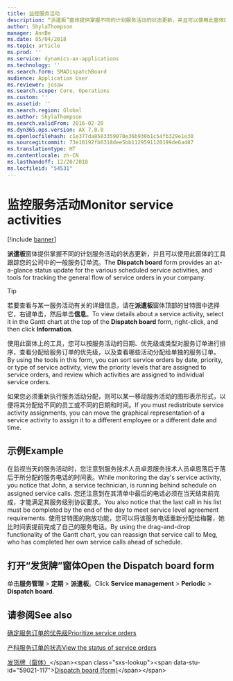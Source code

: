 ```yaml
---
title: 监控服务活动
description: “派遣板”窗体提供掌握不同的计划服务活动的状态更新，并且可以使用此窗体的工具跟踪您的公司中的一般服务订单流。
author: ShylaThompson
manager: AnnBe
ms.date: 05/04/2018
ms.topic: article
ms.prod: ''
ms.service: dynamics-ax-applications
ms.technology: ''
ms.search.form: SMADispatchBoard
audience: Application User
ms.reviewer: josaw
ms.search.scope: Core, Operations
ms.custom: ''
ms.assetid: ''
ms.search.region: Global
ms.author: ShylaThompson
ms.search.validFrom: 2016-02-28
ms.dyn365.ops.version: AX 7.0.0
ms.openlocfilehash: c1e377da8583359070e36b930b1c54fb329e1e30
ms.sourcegitcommit: 73e10192fb6318dee5bb1129591120199de6a487
ms.translationtype: HT
ms.contentlocale: zh-CN
ms.lasthandoff: 12/20/2018
ms.locfileid: "54531"
---
```

# <a name="monitor-service-activities"></a><span data-ttu-id="59021-103">监控服务活动</span><span class="sxs-lookup"><span data-stu-id="59021-103">Monitor service activities</span></span> 

[!include [banner](../includes/banner.md)]


<span data-ttu-id="59021-104">**派遣板**窗体提供掌握不同的计划服务活动的状态更新，并且可以使用此窗体的工具跟踪您的公司中的一般服务订单流。</span><span class="sxs-lookup"><span data-stu-id="59021-104">The **Dispatch board** form provides an at-a-glance status update for the various scheduled service activities, and tools for tracking the general flow of service orders in your company.</span></span>


> [!TIP]
> <P><span data-ttu-id="59021-105">若要查看与某一服务活动有关的详细信息，请在<STRONG>派遣板</STRONG>窗体顶部的甘特图中选择它，右键单击，然后单击<STRONG>信息</STRONG>。</span><span class="sxs-lookup"><span data-stu-id="59021-105">To view details about a service activity, select it in the Gantt chart at the top of the <STRONG>Dispatch board</STRONG> form, right-click, and then click <STRONG>Information</STRONG>.</span></span></P>


<span data-ttu-id="59021-106">使用此窗体上的工具，您可以按服务活动的日期、优先级或类型对服务订单进行排序，查看分配给服务订单的优先级，以及查看哪些活动分配给单独的服务订单。</span><span class="sxs-lookup"><span data-stu-id="59021-106">By using the tools in this form, you can sort service orders by date, priority, or type of service activity, view the priority levels that are assigned to service orders, and review which activities are assigned to individual service orders.</span></span>

<span data-ttu-id="59021-107">如果您必须重新执行服务活动分配，则可以某一移动服务活动的图形表示形式，以便将其分配给不同的员工或不同的日期和时间。</span><span class="sxs-lookup"><span data-stu-id="59021-107">If you must redistribute service activity assignments, you can move the graphical representation of a service activity to assign it to a different employee or a different date and time.</span></span>

## <a name="example"></a><span data-ttu-id="59021-108">示例</span><span class="sxs-lookup"><span data-stu-id="59021-108">Example</span></span>

<span data-ttu-id="59021-109">在监视当天的服务活动时，您注意到服务技术人员卓恩服务技术人员卓恩落后于落后于所分配的服务电话的时间表。</span><span class="sxs-lookup"><span data-stu-id="59021-109">While monitoring the day's service activity, you notice that John, a service technician, is running behind schedule on assigned service calls.</span></span> <span data-ttu-id="59021-110">您还注意到在其清单中最后的电话必须在当天结束前完成，才能满足其服务级别协议要求。</span><span class="sxs-lookup"><span data-stu-id="59021-110">You also notice that the last call in his list must be completed by the end of the day to meet service level agreement requirements.</span></span> <span data-ttu-id="59021-111">使用甘特图的拖放功能，您可以将该服务电话重新分配给梅馨，她比时间表提前完成了自己的服务电话。</span><span class="sxs-lookup"><span data-stu-id="59021-111">By using the drag-and-drop functionality of the Gantt chart, you can reassign that service call to Meg, who has completed her own service calls ahead of schedule.</span></span>

## <a name="open-the-dispatch-board-form"></a><span data-ttu-id="59021-112">打开“发货牌”窗体</span><span class="sxs-lookup"><span data-stu-id="59021-112">Open the Dispatch board form</span></span>

<span data-ttu-id="59021-113">单击**服务管理** \> **定期** \> **派遣板**。</span><span class="sxs-lookup"><span data-stu-id="59021-113">Click **Service management** \> **Periodic** \> **Dispatch board**.</span></span>

## <a name="see-also"></a><span data-ttu-id="59021-114">请参阅</span><span class="sxs-lookup"><span data-stu-id="59021-114">See also</span></span>

[<span data-ttu-id="59021-115">确定服务订单的优先级</span><span class="sxs-lookup"><span data-stu-id="59021-115">Prioritize service orders</span></span>](prioritize-service-orders.md)

[<span data-ttu-id="59021-116">产科服务订单的状态</span><span class="sxs-lookup"><span data-stu-id="59021-116">View the status of service orders</span></span>](view-the-status-of-service-orders.md)

<span data-ttu-id="59021-117">[发货牌（窗体）](https://technet.microsoft.com/en-us/library/hh242789\(v=ax.60\))</span><span class="sxs-lookup"><span data-stu-id="59021-117">[Dispatch board (form)](https://technet.microsoft.com/en-us/library/hh242789\(v=ax.60\))</span></span>

  


